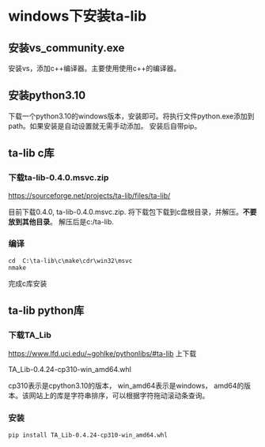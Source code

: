 # windows下安装ta-lib
## 安装vs_community.exe
安装vs，添加c++编译器。主要使用使用c++的编译器。
## 安装python3.10
下载一个python3.10的windows版本，安装即可。将执行文件python.exe添加到path。如果安装是自动设置就无需手动添加。
安装后自带pip。


## ta-lib c库
### 下载ta-lib-0.4.0.msvc.zip
https://sourceforge.net/projects/ta-lib/files/ta-lib/

目前下载0.4.0, ta-lib-0.4.0.msvc.zip. 将下载包下载到c盘根目录，并解压。**不要放到其他目录**。
解压后是c:/ta-lib.
### 编译
```
cd  C:\ta-lib\c\make\cdr\win32\msvc
nmake
```
完成c库安装

## ta-lib  python库

### 下载TA_Lib

https://www.lfd.uci.edu/~gohlke/pythonlibs/#ta-lib 上下载  

TA_Lib-0.4.24-cp310-win_amd64.whl

cp310表示是cpython3.10的版本， win_amd64表示是windows， amd64的版本。该网站上的库是字符串排序，可以根据字符拖动滚动条查询。


### 安装
```
pip install TA_Lib-0.4.24-cp310-win_amd64.whl

```







